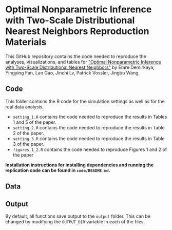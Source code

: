 Optimal Nonparametric Inference with Two-Scale Distributional Nearest Neighbors Reproduction Materials
================

This GitHub repository contains the code needed to reproduce the analyses, visualizations, and
tables for ["Optimal Nonparametric Inference with Two-Scale Distributional Nearest Neighbors"](https://arxiv.org/abs/1808.08469)
by Emre Demirkaya, Yingying Fan, Lan Gao, Jinchi Lv, Patrick Vossler, Jingbo Wang.

## Code

This folder contains the R code for the simulation settings as well as for the real data analysis.

* `setting_1.R` contains the code needed to reproduce the results in Tables 1 and 5 of the paper.
* `setting_2.R` contains the code needed to reproduce the results in Table 2 of the paper.
* `setting_3.R` contains the code needed to reproduce the results in Table 3 of the paper.
* `figures_1_2.R` contains the code needed to reproduce Figures 1 and 2 of the paper

**Installation instructions for installing dependencies and running the replication code can be found in `code/README.md`.**

## Data


## Output 

By default, all functions save output to the `output` folder. This can be changed by modifying the `OUTPUT_DIR` variable in each of the files.



